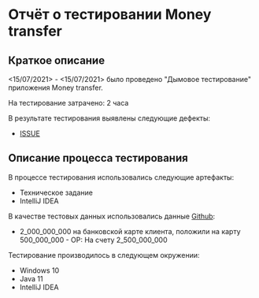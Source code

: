 # Отчёт о тестировании Money transfer

## Краткое описание

<15/07/2021> - <15/07/2021> было проведено "Дымовое тестирование" приложения Money transfer.

На тестирование затрачено: 2 часа

В результате тестирования выявлены следующие дефекты:
* [ISSUE](https://github.com/mslancer/money-transfer/issues/1)

## Описание процесса тестирования

В процессе тестирования использовались следующие артефакты:
* Техническое задание
* IntelliJ IDEA

В качестве тестовых данных использовались данные [Github](https://github.com/netology-code/javaqa-homeworks/tree/master/programming):
* 2_000_000_000 на банковской карте клиента, положили на карту 500_000_000 - ОР: На счету 2_500_000_000


Тестирование производилось в следующем окружении:
* Windows 10
* Java 11
* IntelliJ IDEA
